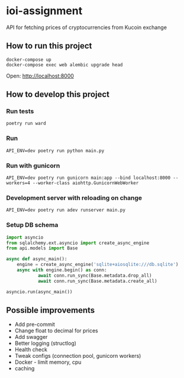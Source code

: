 # ioi-assignment
API for fetching prices of cryptocurrencies from Kucoin exchange

## How to run this project
```shell
docker-compose up
docker-compose exec web alembic upgrade head
```
Open: [http://localhost:8000]()

## How to develop this project
### Run tests
```shell
poetry run ward
```

### Run
```shell
API_ENV=dev poetry run python main.py
```

### Run with gunicorn
```shell
API_ENV=dev poetry run gunicorn main:app --bind localhost:8000 --workers=4 --worker-class aiohttp.GunicornWebWorker
```

### Development server with reloading on change
```shell
API_ENV=dev poetry run adev runserver main.py
```

### Setup DB schema
```python
import asyncio
from sqlalchemy.ext.asyncio import create_async_engine
from api.models import Base

async def async_main():
    engine = create_async_engine('sqlite+aiosqlite:///db.sqlite')
    async with engine.begin() as conn:
            await conn.run_sync(Base.metadata.drop_all)
            await conn.run_sync(Base.metadata.create_all)

asyncio.run(async_main())
```

## Possible improvements
- Add pre-commit
- Change float to decimal for prices
- Add swagger
- Better logging (structlog)
- Health check
- Tweak configs (connection pool, gunicorn workers)
- Docker - limit memory, cpu
- caching
